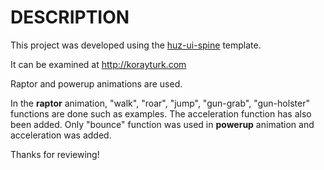 # DESCRIPTION

This project was developed using the [huz-ui-spine](https://github.com/byhuz/huz-ui-spine) template.

It can be examined at http://korayturk.com

Raptor and powerup animations are used.

In the **raptor** animation, "walk", "roar", "jump", "gun-grab", "gun-holster" functions are done such as examples. The acceleration function has also been added.
Only "bounce" function was used in **powerup** animation and acceleration was added.

Thanks for reviewing!
